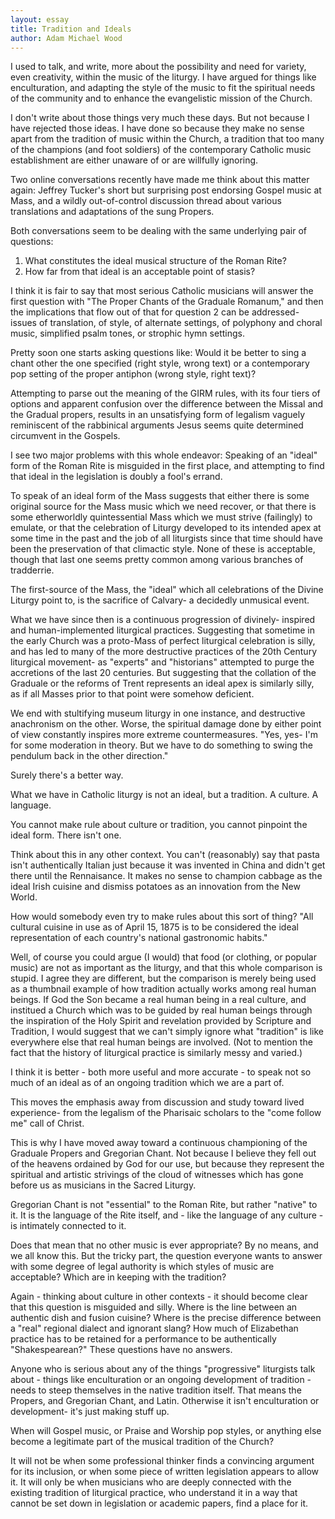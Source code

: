 ```yaml
---
layout: essay
title: Tradition and Ideals
author: Adam Michael Wood
---
```


I used to talk, and write, more about the possibility and need for variety, even creativity, within the music of the liturgy. I have argued for things like enculturation, and adapting the style of the music to fit the spiritual needs of the community and to enhance the evangelistic mission of the Church.

I don't write about those things very much these days. But not because I have rejected those ideas. I have done so because they make no sense apart from the tradition of music within the Church, a tradition that too many of the champions (and foot soldiers) of the contemporary Catholic music establishment are either unaware of or are willfully ignoring.

Two online conversations recently have made me think about this matter again: Jeffrey Tucker's short but surprising post endorsing Gospel music at Mass, and a wildly out-of-control discussion thread about various translations and adaptations of the sung Propers.

Both conversations seem to be dealing with the same underlying pair of questions:
 1. What constitutes the ideal musical structure of the Roman Rite?
 2. How far from that ideal is an acceptable point of stasis?

I think it is fair to say that most serious Catholic musicians will answer the first question with "The Proper Chants of the Graduale Romanum," and then the implications that flow out of that for question 2 can be addressed- issues of translation, of style, of alternate settings, of polyphony and choral music, simplified psalm tones, or strophic hymn settings.

Pretty soon one starts asking questions like: Would it be better to sing a chant other the one specified (right style, wrong text) or a contemporary pop setting of the proper antiphon (wrong style, right text)?

Attempting to parse out the meaning of the GIRM rules, with its four tiers of options and apparent confusion over the difference between the Missal and the Gradual propers, results in an unsatisfying form of legalism vaguely reminiscent of the rabbinical arguments Jesus seems quite determined circumvent in the Gospels.

I see two major problems with this whole endeavor: Speaking of an "ideal" form of the Roman Rite is misguided in the first place, and attempting to find that ideal in the legislation is doubly a fool's errand.

To speak of an ideal form of the Mass suggests that either there is some original source for the Mass music which we need recover, or that there is some etherworldly quintessential Mass which we must strive (failingly) to emulate, or that the celebration of Liturgy developed to its intended apex at some time in the past and the job of all liturgists since that time should have been the preservation of that climactic style. None of these is acceptable, though that last one seems pretty common among various branches of tradderrie. 

The first-source of the Mass, the "ideal" which all celebrations of the Divine Liturgy point to, is the sacrifice of Calvary- a decidedly unmusical event.

What we have since then is a continuous progression of divinely- inspired and human-implemented liturgical practices. Suggesting that sometime in the early Church was a proto-Mass of perfect liturgical celebration is silly, and has led to many of the more destructive practices of the 20th Century liturgical movement- as "experts" and "historians" attempted to purge the accretions of the last 20 centuries. But suggesting that the collation of the Graduale or the reforms of Trent represents an ideal apex is similarly silly, as if all Masses prior to that point were somehow deficient.

We end with stultifying museum liturgy in one instance, and destructive anachronism on the other. Worse, the spiritual damage done by either point of view constantly inspires more extreme countermeasures. "Yes, yes- I'm for some moderation in theory. But we have to do something to swing the pendulum back in the other direction."

Surely there's a better way.

What we have in Catholic liturgy is not an ideal, but a tradition. A culture. A language.

You cannot make rule about culture or tradition, you cannot pinpoint the ideal form. There isn't one.

Think about this in any other context. You can't (reasonably) say that pasta isn't authentically Italian just because it was invented in China and didn't get there until the Rennaisance. It makes no sense to champion cabbage as the ideal Irish cuisine and dismiss potatoes as an innovation from the New World.

How would somebody even try to make rules about this sort of thing? "All cultural cuisine in use as of April 15, 1875 is to be considered the ideal representation of each country's national gastronomic habits."

Well, of course you could argue (I would) that food (or clothing, or popular music) are not as important as the liturgy, and that this whole comparison is stupid. I agree they are different, but the comparison is merely being used as a thumbnail example of how tradition actually works among real human beings. If God the Son became a real human being in a real culture, and institued a Church which was to be guided by real human beings through the inspiration of the Holy Spirit and revelation provided by Scripture and Tradition, I would suggest that we can't simply ignore what "tradition" is like everywhere else that real human beings are involved. (Not to mention the fact that the history of liturgical practice is similarly messy and varied.)

I think it is better - both more useful and more accurate - to speak not so much of an ideal as of an ongoing tradition which we are a part of.

This moves the emphasis away from discussion and study toward lived experience- from the legalism of the Pharisaic scholars to the "come follow me" call of Christ.

This is why I have moved away toward a continuous championing of the Graduale Propers and Gregorian Chant. Not because I believe they fell out of the heavens ordained by God for our use, but because they represent the spiritual and artistic strivings of the cloud of witnesses which has gone before us as musicians in the Sacred Liturgy.

Gregorian Chant is not "essential" to the Roman Rite, but rather "native" to it. It is the language of the Rite itself, and - like the language of any culture - is intimately connected to it.

Does that mean that no other music is ever appropriate? By no means, and we all know this. But the tricky part, the question everyone wants to answer with some degree of legal authority is which styles of music are acceptable? Which are in keeping with the tradition?

Again - thinking about culture in other contexts - it should become clear that this question is misguided and silly. Where is the line between an authentic dish and fusion cuisine? Where is the precise difference between a "real" regional dialect and ignorant slang? How much of Elizabethan practice has to be retained for a performance to be authentically "Shakespearean?" These questions have no answers.

Anyone who is serious about any of the things "progressive" liturgists talk about - things like enculturation or an ongoing development of tradition - needs to steep themselves in the native tradition itself. That means the Propers, and Gregorian Chant, and Latin. Otherwise it isn't enculturation or development- it's just making stuff up.

When will Gospel music, or Praise and Worship pop styles, or anything else become a legitimate part of the musical tradition of the Church?

It will not be when some professional thinker finds a convincing argument for its inclusion, or when some piece of written legislation appears to allow it. It will only be when musicians who are deeply connected with the existing tradition of liturgical practice, who understand it in a way that cannot be set down in legislation or academic papers, find a place for it.
